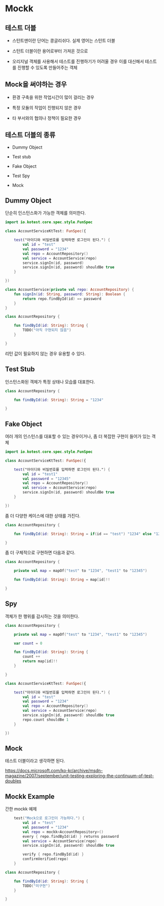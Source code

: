 # Mockk

## 테스트 더블 

- 스턴트맨이란 단어는 콩글리쉬다. 실제 영어는 스턴트 더블

- 스턴트 더블이란 용어로부터 가져온 것으로

- 오리지널 객체를 사용해서 테스트를 진행하기가 어려울 경우 이를 대신해서 테스트를 진행할 수 있도록 만들어주는 객체

## Mock을 써야하는 경우

- 환경 구축을 위한 작업시간이 많이 걸리는 경우

- 특정 모듈의 작업이 진행되지 않은 경우

- 타 부서와의 협의나 정책이 필요한 경우

## 테스트 더블의 종류

- Dummy Object

- Test stub

- Fake Object

- Test Spy

- Mock

## Dummy Object

단순히 인스턴스화가 가능한 객체를 의미한다.

```kotlin
import io.kotest.core.spec.style.FunSpec

class AccountServiceKtTest: FunSpec({

    test("아이디와 비밀번호를 입력하면 로그인이 된다.") {
        val id = "test"
        val password = "1234"
        val repo = AccountRepository()
        val service = AccountService(repo)
        service.signIn(id, password)
        service.signIn(id, password) shouldBe true
    }

})
```

```kotlin
class AccountService(private val repo: AccountRepository) {
    fun signIn(id: String, password: String): Boolean {
        return repo.findById(id) == password
    }
}
```

```kotlin
class AccountRepository {

    fun findById(id: String): String {
        TODO("아직 구현되지 않음")
    }

}
```

리턴 값이 필요하지 않는 경우 유용할 수 있다.


## Test Stub 

인스턴스화된 객체가 특정 상태나 모습를 대표한다.

```kotlin
class AccountRepository {

    fun findById(id: String): String = "1234"

}
```

## Fake Object

여러 개의 인스턴스를 대표할 수 있는 경우이거나, 좀 더 복잡한 구현이 들어가 있는 객체

```kotlin
import io.kotest.core.spec.style.FunSpec

class AccountServiceKtTest: FunSpec({

    test("아이디와 비밀번호를 입력하면 로그인이 된다.") {
        val id = "test1"
        val password = "12345"
        val repo = AccountRepository()
        val service = AccountService(repo)
        service.signIn(id, password) shouldBe true
    }

})
```

좀 더 다양한 케이스에 대한 상태를 가진다.

```kotlin
class AccountRepository {

    fun findById(id: String): String = if(id == "test") "1234" else "12345"

}
```

좀 더 구체적으로 구현하면 다음과 같다.

```kotlin
class AccountRepository {

    private val map = mapOf("test" to "1234", "test1" to "12345")

    fun findById(id: String): String = map[id]!!

}
```

## Spy

객체가 한 행위를 감시하는 것을 의미한다.

```kotlin
class AccountRepository {

    private val map = mapOf("test" to "1234", "test1" to "12345")

    var count = 0

    fun findById(id: String): String {
        count ++
        return map[id]!!
    }

}
```

```kotlin
class AccountServiceKtTest: FunSpec({

    test("아이디와 비밀번호를 입력하면 로그인이 된다.") {
        val id = "test"
        val password = "1234"
        val repo = AccountRepository()
        val service = AccountService(repo)
        service.signIn(id, password) shouldBe true
        repo.count shouldBe 1
    }

})
```

## Mock

테스트 더블이라고 생각하면 된다.

https://docs.microsoft.com/ko-kr/archive/msdn-magazine/2007/september/unit-testing-exploring-the-continuum-of-test-doubles


## Mockk Example

간한 mockk 예제

```kotlin
    test("Mock으로 로그인이 가능하다.") {
        val id = "test"
        val password = "1234"
        val repo = mockk<AccountRepository>()
        every { repo.findById(id) } returns password
        val service = AccountService(repo)
        service.signIn(id, password) shouldBe true

        verify { repo.findById(id) }
        confirmVerified(repo)
    }
```

```kotlin
class AccountRepository {

    fun findById(id: String): String {
        TODO("미구현")
    }

}
```
